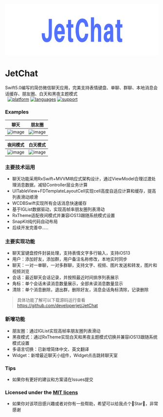 <div align=center><img src="ScreenShot/JetChatSmall.png" width="934" height="168" /></div>

# JetChat
Swift5.0编写的简仿微信聊天应用，完美支持表情键盘、单聊、群聊、本地消息会话缓存、朋友圈、白天和黑夜主题模式<br>
 
[![platform](https://img.shields.io/badge/platform-iOS-blue.svg?style=plastic)](#)
[![languages](https://img.shields.io/badge/language-swift-blue.svg)](#) 
[![support](https://img.shields.io/badge/support-ios%208%2B-orange.svg)](#) 

 ### Examples
| 聊天 | 朋友圈 |
| -- | -- |
|![image](https://github.com/developerjet/JetChat/blob/master/ScreenShot/JetChat.gif)|![image](https://github.com/developerjet/JetChat/blob/master/ScreenShot/Moments.png)|

| 夜间模式 | 白天模式 |
| -- | -- |
|![image](https://github.com/developerjet/JetChat/blob/master/ScreenShot/DarkTheme.png)|![image](https://github.com/developerjet/JetChat/blob/master/ScreenShot/LightTheme.png)|

### 主要技术运用
- 聊天功能采用RxSwift+MVVM响应式架构设计，通过ViewModel合理过渡处理消息数据，减轻Controller层业务计算
- UITableView+FDTemplateLayoutCell实现cell高度自适应计算和缓存，提高列表滑动顺滑
- WCDBSwift实现所有会话消息快速缓存
- 基于IGList数据驱动，实现高帧率朋友圈列表滑动
- RxTheme适配夜间模式并兼容iOS13跟随系统模式设置
- SnapKit纯代码自动布局
- 后续开发完善中.....

### 主要实现功能
- 聊天室键盘控件封装处理，支持表情文字多行输入，支持iOS13
- 用户：添加好友，添加群，用户备注名称修改，本地实时同步
- 聊天：一对一单聊，一对多群聊，支持文字、视频、图片发送和转发，图片和视频浏览
- 会话：最近聊天会话记录，并按照最近时间排序列表展示
- 角标：单个会话未读消息数量展示，全部未读消息数量显示
- 清除：单个消息删除，退出群，删除好友，消息会话角标清除，记录删除

> 具体功能了解可以下载源码运行查看 https://github.com/developerjet/JetChat

### 新增功能
- 朋友圈：通过IGList实现高帧率朋友圈列表滑动
- 黑夜模式：通过RxTheme实现白天和黑夜主题模式切换并兼容iOS13跟随系统模式设置
- 多语言切换：已新增简体中文、英文翻译
- Widget：新增最近聊天小组件，Widget点击跳转聊天室

### Tips
- 如果你有更好的建议和方案请在lssues提交

### Licensed under the [MIT licens](https://github.com/developerjet/JetChat/blob/master/LICENSE)
- 如果你对该项目感兴趣或者对你有一些帮助，希望可以给我点个🌟Star🌟，非常感谢<br>
